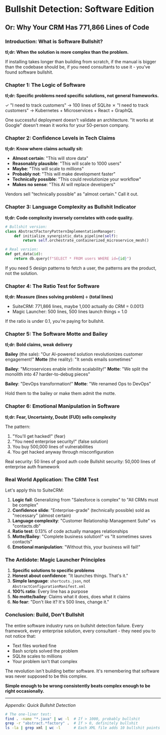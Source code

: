 # Bullshit Detection: Software Edition
## Or: Why Your CRM Has 771,866 Lines of Code

### Introduction: What is Software Bullshit?
**tl;dr: When the solution is more complex than the problem.**

If installing takes longer than building from scratch, if the manual is bigger than the codebase should be, if you need consultants to use it - you've found software bullshit.

### Chapter 1: The Logic of Software
**tl;dr: Specific problems need specific solutions, not general frameworks.**

✓ "I need to track customers" → 100 lines of SQLite
✗ "I need to track customers" → Kubernetes + Microservices + React + GraphQL

One successful deployment doesn't validate an architecture. "It works at Google" doesn't mean it works for your 50-person company.

### Chapter 2: Confidence Levels in Tech Claims
**tl;dr: Know where claims actually sit:**

- **Almost certain**: "This will store data"
- **Reasonably plausible**: "This will scale to 1000 users"  
- **Maybe**: "This will scale to millions"
- **Probably not**: "This will make development faster"
- **Technically possible**: "This could revolutionize your workflow"
- **Makes no sense**: "This AI will replace developers"

Vendors sell "technically possible" as "almost certain." Call it out.

### Chapter 3: Language Complexity as Bullshit Indicator
**tl;dr: Code complexity inversely correlates with code quality.**

```python
# Bullshit version:
class AbstractFactoryPatternImplementationManager:
    def initialize_synergistic_data_pipeline(self):
        return self.orchestrate_containerized_microservice_mesh()

# Real version:
def get_data(id):
    return db.query(f"SELECT * FROM users WHERE id={id}")
```

If you need 5 design patterns to fetch a user, the patterns are the product, not the solution.

### Chapter 4: The Ratio Test for Software
**tl;dr: Measure (lines solving problem) ÷ (total lines)**

- SuiteCRM: 771,866 lines, maybe 1,000 actually do CRM = 0.0013
- Magic Launcher: 500 lines, 500 lines launch things = 1.0

If the ratio is under 0.1, you're paying for bullshit.

### Chapter 5: The Software Motte and Bailey
**tl;dr: Bold claims, weak delivery**

**Bailey** (the sale): "Our AI-powered solution revolutionizes customer engagement!"
**Motte** (the reality): "It sends emails sometimes"

**Bailey**: "Microservices enable infinite scalability!"
**Motte**: "We split the monolith into 47 harder-to-debug pieces"

**Bailey**: "DevOps transformation!"
**Motte**: "We renamed Ops to DevOps"

Hold them to the bailey or make them admit the motte.

### Chapter 6: Emotional Manipulation in Software
**tl;dr: Fear, Uncertainty, Doubt (FUD) sells complexity**

The pattern:
1. "You'll get hacked!" (fear)
2. "You need enterprise security!" (false solution)
3. You buy 500,000 lines of vulnerabilities
4. You get hacked anyway through misconfiguration

Real security: 50 lines of good auth code
Bullshit security: 50,000 lines of enterprise auth framework

### Real World Application: The CRM Test

Let's apply this to SuiteCRM:

1. **Logic fail**: Generalizing from "Salesforce is complex" to "All CRMs must be complex"
2. **Confidence slide**: "Enterprise-grade" (technically possible) sold as "necessary" (almost certain)
3. **Language complexity**: "Customer Relationship Management Suite" vs "contacts.db"
4. **Ratio test**: 0.13% of code actually manages relationships
5. **Motte/Bailey**: "Complete business solution!" vs "It sometimes saves contacts"
6. **Emotional manipulation**: "Without this, your business will fail!"

### The Antidote: Magic Launcher Principles

1. **Specific solutions to specific problems**
2. **Honest about confidence**: "It launches things. That's it."
3. **Simple language**: `shortcuts.json`, not `AbstractConfigurationManifest.xml`
4. **100% ratio**: Every line has a purpose
5. **No motte/bailey**: Claims what it does, does what it claims
6. **No fear**: "Don't like it? It's 500 lines, change it."

### Conclusion: Build, Don't Bullshit

The entire software industry runs on bullshit detection failure. Every framework, every enterprise solution, every consultant - they need you to not notice that:

- Text files worked fine
- Bash scripts solved the problem
- SQLite scales to millions
- Your problem isn't that complex

The revolution isn't building better software. It's remembering that software was never supposed to be this complex.

**Simple enough to be wrong consistently beats complex enough to be right occasionally.**

---

*Appendix: Quick Bullshit Detection*

```bash
# The one-liner test:
find . -name "*.java" | wc -l  # If > 1000, probably bullshit
grep -r "abstract.*factory" .  # If > 0, definitely bullshit
ls -la | grep xml | wc -l      # Each XML file adds 10 bullshit points
```